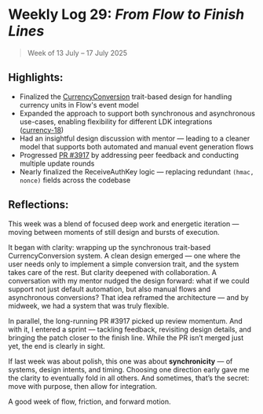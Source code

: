 # Weekly Log 29: _From Flow to Finish Lines_

> Week of 13 July – 17 July 2025

## Highlights:

- Finalized the
  [CurrencyConversion](https://github.com/shaavan/rust-lightning/commits/currency-17)
  trait-based design for handling currency units in Flow's event model
- Expanded the approach to support both synchronous and asynchronous use-cases,
  enabling flexibility for different LDK integrations  
  ([currency-18](https://github.com/shaavan/rust-lightning/commits/currency-18))
- Had an insightful design discussion with mentor — leading to a cleaner model
  that supports both automated and manual event generation flows
- Progressed
  [PR #3917](https://github.com/lightningdevkit/rust-lightning/pull/3917) by
  addressing peer feedback and conducting multiple update rounds
- Nearly finalized the ReceiveAuthKey logic — replacing redundant
  `(hmac, nonce)` fields across the codebase

## Reflections:

This week was a blend of focused deep work and energetic iteration — moving
between moments of still design and bursts of execution.

It began with clarity: wrapping up the synchronous trait-based
CurrencyConversion system. A clean design emerged — one where the user needs
only to implement a simple conversion trait, and the system takes care of the
rest. But clarity deepened with collaboration. A conversation with my mentor
nudged the design forward: what if we could support not just default automation,
but also manual flows and asynchronous conversions? That idea reframed the
architecture — and by midweek, we had a system that was truly flexible.

In parallel, the long-running PR #3917 picked up review momentum. And with it, I
entered a sprint — tackling feedback, revisiting design details, and bringing
the patch closer to the finish line. While the PR isn’t merged just yet, the end
is clearly in sight.

If last week was about polish, this one was about **synchronicity** — of
systems, design intents, and timing. Choosing one direction early gave me the
clarity to eventually fold in all others. And sometimes, that’s the secret: move
with purpose, then allow for integration.

A good week of flow, friction, and forward motion.
